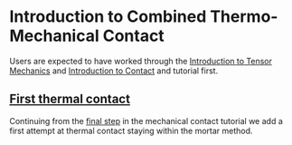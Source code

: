 # Introduction to Combined Thermo-Mechanical Contact

Users are expected to have worked through the
[Introduction to Tensor Mechanics](tensor_mechanics/tutorials/introduction/index.md) and
[Introduction to Contact](contact/tutorials/introduction/index.md) and
tutorial first.

## [First thermal contact](contact/tutorials/introduction/step01.md)

Continuing from the [final step](contact/tutorials/introduction/step02.md) in
the mechanical contact tutorial we add a first attempt at thermal contact
staying within the mortar method.
